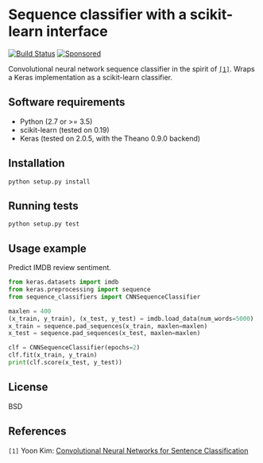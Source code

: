 # Sequence classifier with a scikit-learn interface

[![Build Status](https://travis-ci.org/aajanki/sequence-classification.svg?branch=master)](https://travis-ci.org/aajanki/sequence-classification)
[![Sponsored](https://img.shields.io/badge/chilicorn-sponsored-brightgreen.svg)](http://spiceprogram.org/oss-sponsorship/)

Convolutional neural network sequence classifier in the spirit of [`[1]`](#references). Wraps a Keras implementation as a scikit-learn classifier.

## Software requirements

* Python (2.7 or >= 3.5)
* scikit-learn (tested on 0.19)
* Keras (tested on 2.0.5, with the Theano 0.9.0 backend)

## Installation

```
python setup.py install
```

## Running tests

```
python setup.py test
```

## Usage example

Predict IMDB review sentiment.

```python
from keras.datasets import imdb
from keras.preprocessing import sequence
from sequence_classifiers import CNNSequenceClassifier

maxlen = 400
(x_train, y_train), (x_test, y_test) = imdb.load_data(num_words=5000)
x_train = sequence.pad_sequences(x_train, maxlen=maxlen)
x_test = sequence.pad_sequences(x_test, maxlen=maxlen)

clf = CNNSequenceClassifier(epochs=2)
clf.fit(x_train, y_train)
print(clf.score(x_test, y_test))
```

## License

BSD

## References

`[1]` Yoon Kim: [Convolutional Neural Networks for Sentence Classification](https://arxiv.org/abs/1408.5882)
